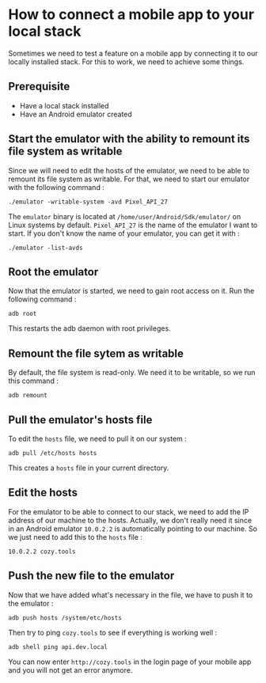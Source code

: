 # How to connect a mobile app to your local stack

Sometimes we need to test a feature on a mobile app by connecting it to our locally installed stack. For this to work, we need to achieve some things.

## Prerequisite

- Have a local stack installed
- Have an Android emulator created

## Start the emulator with the ability to remount its file system as writable

Since we will need to edit the hosts of the emulator, we need to be able to remount its file system as writable. For that, we need to start our emulator with the following command :

```
./emulator -writable-system -avd Pixel_API_27
```

The `emulator` binary is located at `/home/user/Android/Sdk/emulator/` on Linux systems by default. `Pixel_API_27` is the name of the emulator I want to start. If you don't know the name of your emulator, you can get it with :

```
./emulator -list-avds
```

## Root the emulator

Now that the emulator is started, we need to gain root access on it. Run the following command :

```
adb root
```

This restarts the adb daemon with root privileges.

## Remount the file sytem as writable

By default, the file system is read-only. We need it to be writable, so we run this command :

```
adb remount
```

## Pull the emulator's hosts file

To edit the `hosts` file, we need to pull it on our system :

```
adb pull /etc/hosts hosts
```

This creates a `hosts` file in your current directory.

## Edit the hosts

For the emulator to be able to connect to our stack, we need to add the IP address of our machine to the hosts. Actually, we don't really need it since in an Android emulator `10.0.2.2` is automatically pointing to our machine. So we just need to add this to the `hosts` file :

```
10.0.2.2 cozy.tools
```

## Push the new file to the emulator

Now that we have added what's necessary in the file, we have to push it to the emulator :

```
adb push hosts /system/etc/hosts
```

Then try to ping `cozy.tools` to see if everything is working well :

```
adb shell ping api.dev.local
```

You can now enter `http://cozy.tools` in the login page of your mobile app and you will not get an error anymore.
